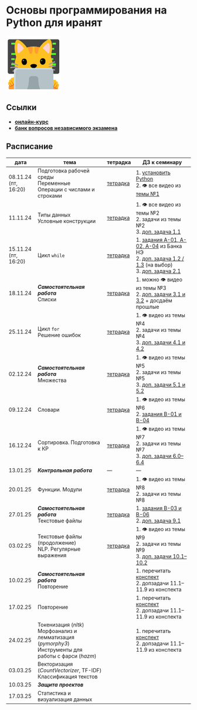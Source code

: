 # Основы программирования на Python для иранят

<img src="other/kotenok-iranenok%20(progaet).jpg" alt="котёнок-иранёнок (прогает)" width="150"/>

## Ссылки
- **[онлайн-курс](https://edu.hse.ru/course/view.php?id=133389)**
- **[банк вопросов независимого экзамена](https://edu.hse.ru/course/view.php?id=211220)**

## Расписание

|дата|тема|тетрадка|ДЗ к семинару|
|---|---|---|---|
|08.11.24<br>(пт, 16:20)|Подготовка рабочей среды<br>Переменные<br>Операции с числами и строками|[тетрадка](https://github.com/maxmerben/hse-python-iran-2024/blob/main/seminars/hse-python-iran-sem1.ipynb)|1. [установить Python](https://github.com/maxmerben/hse-python-iran-2024/blob/main/other/installing_python.ipynb)<br>2. 👁 все видео из [темы №1](https://edu.hse.ru/mod/page/view.php?id=502431)|
|11.11.24|Типы данных<br>Условные конструкции|[тетрадка](https://github.com/maxmerben/hse-python-iran-2024/blob/main/seminars/hse-python-iran-sem2.ipynb)|1. 👁 все видео из темы №2<br>2. задачи из темы №2<br>3. [доп. задача 1.1](https://github.com/maxmerben/hse-python-iran-2024/blob/main/seminars/hse-python-iran-sem1-tasks.ipynb)|
|15.11.24<br>(пт, 16:20)|Цикл `while`|[тетрадка](https://github.com/maxmerben/hse-python-iran-2024/blob/main/seminars/hse-python-iran-sem3.ipynb)|1. [задания A-01, A-02, A-04](https://edu.hse.ru/mod/quiz/view.php?id=1275923) из Банка НЭ<br>2. [доп. задача 1.2 / 1.3](https://github.com/maxmerben/hse-python-iran-2024/blob/main/seminars/hse-python-iran-sem1-tasks.ipynb) (на выбор)<br>3. [доп. задача 2.1](https://github.com/maxmerben/hse-python-iran-2024/blob/main/seminars/hse-python-iran-sem2-tasks.ipynb)|
|18.11.24|***Самостоятельная работа***<br>Списки |[тетрадка](https://github.com/maxmerben/hse-python-iran-2024/blob/main/seminars/hse-python-iran-sem4.ipynb)|1. можно 👁 видео из темы №3<br>2. [доп. задачи 3.1 и 3.2](https://github.com/maxmerben/hse-python-iran-2024/blob/main/seminars/hse-python-iran-sem3-tasks.ipynb) + досдаём прошлые|
|25.11.24|Цикл `for`<br>Решение ошибок |[тетрадка](https://github.com/maxmerben/hse-python-iran-2024/blob/main/seminars/hse-python-iran-sem5.ipynb)|1. 👁 видео из темы №4<br>2. задачи из темы №4<br> 3. [доп. задачи 4.1 и 4.2](https://github.com/maxmerben/hse-python-iran-2024/blob/main/seminars/hse-python-iran-sem4-tasks.ipynb)|
|02.12.24|***Самостоятельная работа***<br>Множества|[тетрадка](https://github.com/maxmerben/hse-python-iran-2024/blob/main/seminars/hse-python-iran-sem6.ipynb)|1. 👁 видео из темы №5<br>2. задачи из темы №5<br> 3. [доп. задачи 5.1 и 5.2](https://github.com/maxmerben/hse-python-iran-2024/blob/main/seminars/hse-python-iran-sem5-tasks.ipynb)|
|09.12.24|Словари|[тетрадка](https://github.com/maxmerben/hse-python-iran-2024/blob/main/seminars/hse-python-iran-sem7.ipynb)|1. 👁 видео из темы №6<br>2. [задания В-01 и В-04](https://edu.hse.ru/mod/quiz/view.php?id=1275936)|
|16.12.24|Сортировка. Подготовка к КР|[тетрадка](https://github.com/maxmerben/hse-python-iran-2024/blob/main/seminars/hse-python-iran-sem8.ipynb)|1. 👁 видео из темы №7<br>2. задачи из темы №7<br> 3. [доп. задачи 6.0–6.4](https://github.com/maxmerben/hse-python-iran-2024/blob/main/seminars/hse-python-iran-sem6-tasks.ipynb)|
|13.01.25|***Контрольная работа***|—|—|
|20.01.25|Функции. Модули|[тетрадка](https://github.com/maxmerben/hse-python-iran-2024/blob/main/seminars/hse-python-iran-sem9.ipynb)|1. 👁 видео из темы №8<br>2. задачи из темы №8|
|27.01.25|***Самостоятельная работа***<br>Текстовые файлы|[тетрадка](https://github.com/maxmerben/hse-python-iran-2024/blob/main/seminars/hse-python-iran-sem10.ipynb)|1. [задания В-03 и В-06](https://edu.hse.ru/mod/quiz/view.php?id=1275936)<br> 2. [доп. задача 9.1](https://github.com/maxmerben/hse-python-iran-2024/blob/main/seminars/hse-python-iran-sem9-tasks.ipynb)|
|03.02.25|Текстовые файлы (продолжение)<br>NLP. Регулярные выражения|[тетрадка](https://github.com/maxmerben/hse-python-iran-2024/blob/main/seminars/hse-python-iran-sem11.ipynb)|1. 👁 видео из темы №9<br>2. задачи из темы №9<br> 3. [доп. задачи 10.1–10.2](https://github.com/maxmerben/hse-python-iran-2024/blob/main/seminars/hse-python-iran-sem10-tasks.ipynb)|
|10.02.25|***Самостоятельная работа***<br>Повторение| |1. перечитать [конспект](https://github.com/maxmerben/hse-python-iran-2024/blob/main/seminars/hse-python-iran-sem11.ipynb)<br>2. допзадачи 11.1–11.9 из конспекта|
|17.02.25|Повторение| |1. перечитать [конспект](https://github.com/maxmerben/hse-python-iran-2024/blob/main/seminars/hse-python-iran-sem11.ipynb)<br>2. допзадачи 11.1–11.9 из конспекта|
|24.02.25|Токенизация (*nltk*)<br>Морфоанализ и лемматизация (*pymorphy3*)<br>Инструменты для работы с фарси (*hazm*)| |1. перечитать [конспект](https://github.com/maxmerben/hse-python-iran-2024/blob/main/seminars/hse-python-iran-sem11.ipynb)<br>2. допзадачи 11.1–11.9 из конспекта|
|03.03.25|Векторизация (*CountVectorizer*, TF-IDF)<br>Классификация текстов| | |
|10.03.25|***Защита проектов***| | |
|17.03.25|Статистика и визуализация данных| | |
